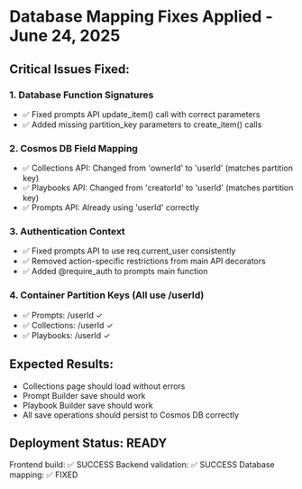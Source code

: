 # Database Mapping Fixes Applied - June 24, 2025

## Critical Issues Fixed:

### 1. Database Function Signatures

- ✅ Fixed prompts API update_item() call with correct parameters
- ✅ Added missing partition_key parameters to create_item() calls

### 2. Cosmos DB Field Mapping

- ✅ Collections API: Changed from 'ownerId' to 'userId' (matches partition key)
- ✅ Playbooks API: Changed from 'creatorId' to 'userId' (matches partition key)
- ✅ Prompts API: Already using 'userId' correctly

### 3. Authentication Context

- ✅ Fixed prompts API to use req.current_user consistently
- ✅ Removed action-specific restrictions from main API decorators
- ✅ Added @require_auth to prompts main function

### 4. Container Partition Keys (All use /userId)

- ✅ Prompts: /userId ✓
- ✅ Collections: /userId ✓
- ✅ Playbooks: /userId ✓

## Expected Results:

- Collections page should load without errors
- Prompt Builder save should work
- Playbook Builder save should work
- All save operations should persist to Cosmos DB correctly

## Deployment Status: READY

Frontend build: ✅ SUCCESS
Backend validation: ✅ SUCCESS
Database mapping: ✅ FIXED
